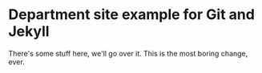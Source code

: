 # Department site example for Git and Jekyll #

There's some stuff here, we'll go over it.
This is the most boring change, ever.
